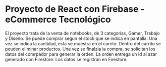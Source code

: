 # Proyecto de React con Firebase - eCommerce Tecnológico

El proyecto trata de la venta de notebooks, de 3 categorias, Gamer, Trabajo y Diseño.
Se puede comprar segun el stock que se indica en pantalla.
Una vez se indica la cantidad, esta se muestra en el carrito.
Dentro del carrito se peuden eliminar productos.
Una vez se finalzia la compra, se solicitan los datos del comrpador para generar la orden.
La orden entrega un id al azar generado con Firestore.
Los datos se registran en Firestore.

